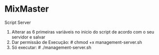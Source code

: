 # MixMaster
Script Server

1. Alterar as 6 primeiras variáveis no inicio do script de acordo com o seu servidor e salvar
2. Dar permissão de Execução: # chmod +x management-server.sh
3. Só executar: # ./management-server.sh
